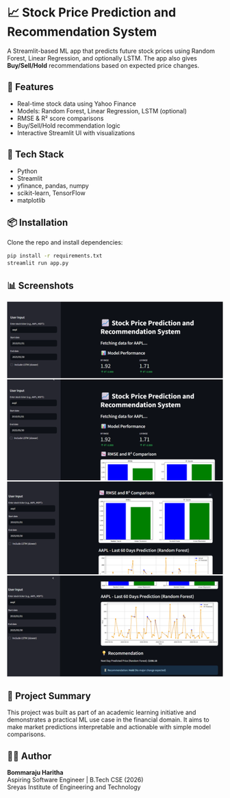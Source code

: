 
# 📈 Stock Price Prediction and Recommendation System

A Streamlit-based ML app that predicts future stock prices using Random Forest, Linear Regression, and optionally LSTM. The app also gives **Buy/Sell/Hold** recommendations based on expected price changes.

## 🚀 Features
- Real-time stock data using Yahoo Finance
- Models: Random Forest, Linear Regression, LSTM (optional)
- RMSE & R² score comparisons
- Buy/Sell/Hold recommendation logic
- Interactive Streamlit UI with visualizations

## 🧠 Tech Stack
- Python
- Streamlit
- yfinance, pandas, numpy
- scikit-learn, TensorFlow
- matplotlib

## 📦 Installation

Clone the repo and install dependencies:

```bash
pip install -r requirements.txt
streamlit run app.py
```

## 📊 Screenshots

![screenshot1](screenshots/screenshot1.png)
![screenshot1](screenshots/screenshot2.png)
![screenshot1](screenshots/screenshot3.png)
![screenshot1](screenshots/screenshot4.png)

## 📅 Project Summary

This project was built as part of an academic learning initiative and demonstrates a practical ML use case in the financial domain. It aims to make market predictions interpretable and actionable with simple model comparisons.

## 👩‍💻 Author

**Bommaraju Haritha**  
Aspiring Software Engineer | B.Tech CSE (2026)  
Sreyas Institute of Engineering and Technology  
